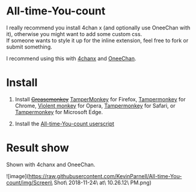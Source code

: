 # All-time-You-count
I really recommend you install 4chan x (and optionally use OneeChan with it), otherwise you might want to add some custom css.  
If someone wants to style it up for the inline extension, feel free to fork or submit something.

I recommend using this with [4chanx](https://github.com/ccd0/4chan-x) and [OneeChan](https://github.com/KevinParnell/OneeChan).

# Install

1. Install ~~[Greasemonkey](https://addons.mozilla.org/en-US/firefox/addon/greasemonkey/)~~ [TamperMonkey](https://addons.mozilla.org/en-US/firefox/addon/tampermonkey/) for Firefox,
[Tampermonkey](https://chrome.google.com/webstore/detail/tampermonkey/dhdgffkkebhmkfjojejmpbldmpobfkfo) for Chrome,
[Violent monkey](https://addons.opera.com/en/extensions/details/violent-monkey/) for Opera,
[Tampermonkey](https://safari-extensions.apple.com/details/?id=net.tampermonkey.safari-G3XV72R5TC) for Safari, or
[Tampermonkey](https://www.microsoft.com/en-us/p/tampermonkey/9nblggh5162s?rtc=1&activetab=pivot:overviewtab) for Microsoft Edge.

2. Install the [All-time-You-count userscript](https://github.com/KevinParnell/All-time-You-count/raw/master/All-time_You_count.user.js)

# Result show
Shown with 4chanx and OneeChan.

![image](https://raw.githubusercontent.com/KevinParnell/All-time-You-count/img/Screen\ Shot\ 2018-11-24\ at\ 10.26.12\ PM.png)
